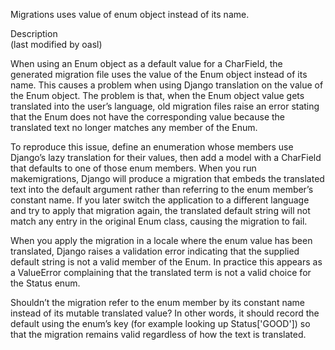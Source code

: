 Migrations uses value of enum object instead of its name.

Description  
(last modified by oasl)

When using an Enum object as a default value for a CharField, the generated migration file uses the value of the Enum object instead of its name. This causes a problem when using Django translation on the value of the Enum object. The problem is that, when the Enum object value gets translated into the user’s language, old migration files raise an error stating that the Enum does not have the corresponding value because the translated text no longer matches any member of the Enum.

To reproduce this issue, define an enumeration whose members use Django’s lazy translation for their values, then add a model with a CharField that defaults to one of those enum members. When you run makemigrations, Django will produce a migration that embeds the translated text into the default argument rather than referring to the enum member’s constant name. If you later switch the application to a different language and try to apply that migration again, the translated default string will not match any entry in the original Enum class, causing the migration to fail.

When you apply the migration in a locale where the enum value has been translated, Django raises a validation error indicating that the supplied default string is not a valid member of the Enum. In practice this appears as a ValueError complaining that the translated term is not a valid choice for the Status enum.

Shouldn’t the migration refer to the enum member by its constant name instead of its mutable translated value? In other words, it should record the default using the enum’s key (for example looking up Status['GOOD']) so that the migration remains valid regardless of how the text is translated.